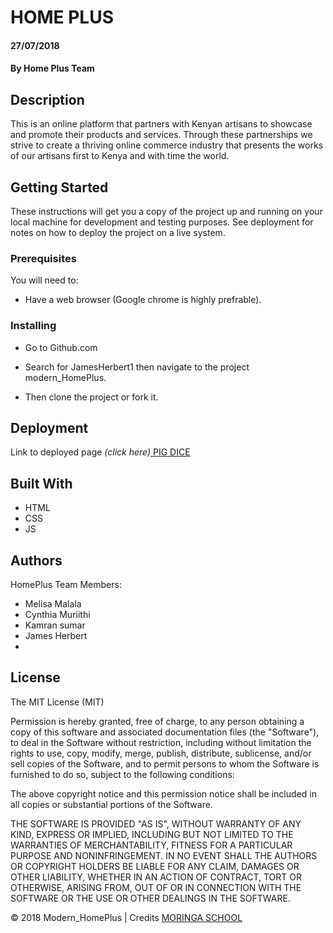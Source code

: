 # HOME PLUS

#### 27/07/2018
#### By **Home Plus Team**

## Description

This is an online platform that partners with Kenyan artisans to showcase and promote their products and services. Through these partnerships we strive to create a thriving online commerce industry that presents the works of our artisans first to Kenya and with time the world.
## Getting Started

These instructions will get you a copy of the project up and running on your local machine for development and testing purposes. See deployment for notes on how to deploy the project on a live system.

### Prerequisites

You will need to: 

* Have a web browser (Google chrome is highly prefrable).


### Installing

* Go to Github.com

* Search for JamesHerbert1 then navigate to the project modern_HomePlus.

* Then clone the project or fork it.

## Deployment

Link to deployed page _(click here)_<a href=https://JamesHerbert1.github.io/modern_HomePlus/ title="Title">
PIG DICE</a>
## Built With

* HTML
* CSS
* JS

## Authors

HomePlus Team Members:
* Melisa Malala
* Cynthia Muriithi
* Kamran sumar
* James Herbert
* 


## License

The MIT License (MIT)

Permission is hereby granted, free of charge, to any person obtaining a copy of this software and associated documentation files (the "Software"), to deal in the Software without restriction, including without limitation the rights to use, copy, modify, merge, publish, distribute, sublicense, and/or sell copies of the Software, and to permit persons to whom the Software is furnished to do so, subject to the following conditions:

The above copyright notice and this permission notice shall be included in all copies or substantial portions of the Software.

THE SOFTWARE IS PROVIDED "AS IS", WITHOUT WARRANTY OF ANY KIND, EXPRESS OR IMPLIED, INCLUDING BUT NOT LIMITED TO THE WARRANTIES OF MERCHANTABILITY, FITNESS FOR A PARTICULAR PURPOSE AND NONINFRINGEMENT. IN NO EVENT SHALL THE AUTHORS OR COPYRIGHT HOLDERS BE LIABLE FOR ANY CLAIM, DAMAGES OR OTHER LIABILITY, WHETHER IN AN ACTION OF CONTRACT, TORT OR OTHERWISE, ARISING FROM, OUT OF OR IN CONNECTION WITH THE SOFTWARE OR THE USE OR OTHER DEALINGS IN THE SOFTWARE.

&copy; 2018 Modern_HomePlus | Credits <a href="http://moringaschool.com/" title="Title">MORINGA SCHOOL</a>
